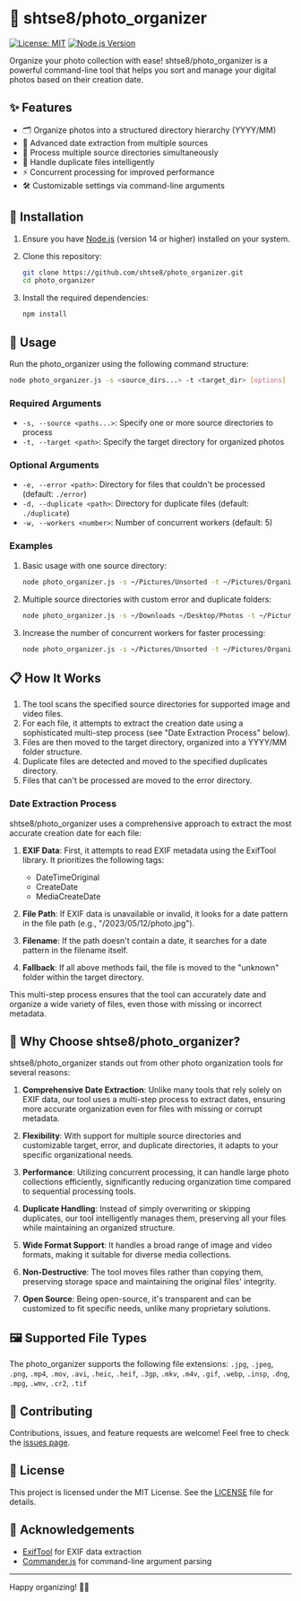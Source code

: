 # 📸 shtse8/photo_organizer

[![License: MIT](https://img.shields.io/badge/License-MIT-yellow.svg)](https://opensource.org/licenses/MIT)
[![Node.js Version](https://img.shields.io/badge/node-%3E%3D%2014.0.0-brightgreen.svg)](https://nodejs.org/)

Organize your photo collection with ease! shtse8/photo_organizer is a powerful command-line tool that helps you sort and manage your digital photos based on their creation date.

## ✨ Features

- 🗂 Organize photos into a structured directory hierarchy (YYYY/MM)
- 📅 Advanced date extraction from multiple sources
- 🚀 Process multiple source directories simultaneously
- 🔄 Handle duplicate files intelligently
- ⚡ Concurrent processing for improved performance
- 🛠 Customizable settings via command-line arguments

## 🚀 Installation

1. Ensure you have [Node.js](https://nodejs.org/) (version 14 or higher) installed on your system.

2. Clone this repository:
   ```bash
   git clone https://github.com/shtse8/photo_organizer.git
   cd photo_organizer
   ```

3. Install the required dependencies:
   ```bash
   npm install
   ```

## 🔧 Usage

Run the photo_organizer using the following command structure:

```bash
node photo_organizer.js -s <source_dirs...> -t <target_dir> [options]
```

### Required Arguments

- `-s, --source <paths...>`: Specify one or more source directories to process
- `-t, --target <path>`: Specify the target directory for organized photos

### Optional Arguments

- `-e, --error <path>`: Directory for files that couldn't be processed (default: `./error`)
- `-d, --duplicate <path>`: Directory for duplicate files (default: `./duplicate`)
- `-w, --workers <number>`: Number of concurrent workers (default: 5)

### Examples

1. Basic usage with one source directory:
   ```bash
   node photo_organizer.js -s ~/Pictures/Unsorted -t ~/Pictures/Organized
   ```

2. Multiple source directories with custom error and duplicate folders:
   ```bash
   node photo_organizer.js -s ~/Downloads ~/Desktop/Photos -t ~/Pictures/Organized -e ~/Pictures/Errors -d ~/Pictures/Duplicates
   ```

3. Increase the number of concurrent workers for faster processing:
   ```bash
   node photo_organizer.js -s ~/Pictures/Unsorted -t ~/Pictures/Organized -w 10
   ```

## 📋 How It Works

1. The tool scans the specified source directories for supported image and video files.
2. For each file, it attempts to extract the creation date using a sophisticated multi-step process (see "Date Extraction Process" below).
3. Files are then moved to the target directory, organized into a YYYY/MM folder structure.
4. Duplicate files are detected and moved to the specified duplicates directory.
5. Files that can't be processed are moved to the error directory.

### Date Extraction Process

shtse8/photo_organizer uses a comprehensive approach to extract the most accurate creation date for each file:

1. **EXIF Data**: First, it attempts to read EXIF metadata using the ExifTool library. It prioritizes the following tags:
   - DateTimeOriginal
   - CreateDate
   - MediaCreateDate

2. **File Path**: If EXIF data is unavailable or invalid, it looks for a date pattern in the file path (e.g., "/2023/05/12/photo.jpg").

3. **Filename**: If the path doesn't contain a date, it searches for a date pattern in the filename itself.

4. **Fallback**: If all above methods fail, the file is moved to the "unknown" folder within the target directory.

This multi-step process ensures that the tool can accurately date and organize a wide variety of files, even those with missing or incorrect metadata.

## 🥇 Why Choose shtse8/photo_organizer?

shtse8/photo_organizer stands out from other photo organization tools for several reasons:

1. **Comprehensive Date Extraction**: Unlike many tools that rely solely on EXIF data, our tool uses a multi-step process to extract dates, ensuring more accurate organization even for files with missing or corrupt metadata.

2. **Flexibility**: With support for multiple source directories and customizable target, error, and duplicate directories, it adapts to your specific organizational needs.

3. **Performance**: Utilizing concurrent processing, it can handle large photo collections efficiently, significantly reducing organization time compared to sequential processing tools.

4. **Duplicate Handling**: Instead of simply overwriting or skipping duplicates, our tool intelligently manages them, preserving all your files while maintaining an organized structure.

5. **Wide Format Support**: It handles a broad range of image and video formats, making it suitable for diverse media collections.

6. **Non-Destructive**: The tool moves files rather than copying them, preserving storage space and maintaining the original files' integrity.

7. **Open Source**: Being open-source, it's transparent and can be customized to fit specific needs, unlike many proprietary solutions.

## 🖼 Supported File Types

The photo_organizer supports the following file extensions:
`.jpg`, `.jpeg`, `.png`, `.mp4`, `.mov`, `.avi`, `.heic`, `.heif`, `.3gp`, `.mkv`, `.m4v`, `.gif`, `.webp`, `.insp`, `.dng`, `.mpg`, `.wmv`, `.cr2`, `.tif`

## 🤝 Contributing

Contributions, issues, and feature requests are welcome! Feel free to check the [issues page](https://github.com/shtse8/photo_organizer/issues).

## 📜 License

This project is licensed under the MIT License. See the [LICENSE](LICENSE) file for details.

## 🙏 Acknowledgements

- [ExifTool](https://exiftool.org/) for EXIF data extraction
- [Commander.js](https://github.com/tj/commander.js/) for command-line argument parsing

---

Happy organizing! 📸✨
